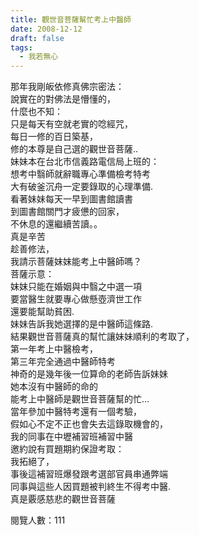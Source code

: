 ```yaml
---
title: 觀世音菩薩幫忙考上中醫師
date: 2008-12-12
draft: false
tags:
  - 我若無心
---
```

那年我剛皈依修真佛宗密法：  
說實在的對佛法是懵懂的，  
什麼也不知：  
只是每天有空就老實的唸經咒，  
每日一修的百日築基，  
修的本尊是自己選的觀世音菩薩..  
妹妹本在台北市信義路電信局上班的：  
想考中翳師就辭職專心準備檢考特考  
大有破釜沉舟一定要錄取的心理準備.  
看著妹妹每天一早到圖書館讀書  
到圖書館關門才疲憊的回家，  
不休息的還繼續苦讀。。  
真是辛苦  
趁善修法，  
我請示菩薩妺妺能考上中醫師嗎？  
菩薩示意：  
妺妺只能在婚姻與中翳之中選一項  
要當醫生就要專心做懸壺濟世工作  
還要能幫助貧困.  
妹妹告訴我她選擇的是中醫師這條路.  
結果觀世音菩薩真的幫忙讓妹妹順利的考取了，  
第一年考上中醫檢考，  
第三年完全通過中醫師特考  
神奇的是幾年後一位算命的老師告訴妹妹  
她本沒有中醫師的命的  
能考上中醫師是觀世音菩薩幫的忙…  
當年參加中醫特考還有一個考驗，  
假如心不定不正也會失去這錄取機會的，  
我的同事在中壢補習班補習中醫  
邀約說有買題期約保證考取：  
我拓絕了，  
事後這補習班爆發跟考選部官員串通弊端  
同事與這些人因買題被判終生不得考中醫.  
真是覈感慈悲的觀世音菩薩  


閱覽人數：111